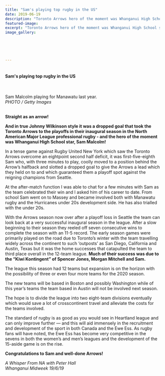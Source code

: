 ```yaml
---
title: "Sam's playing top rugby in the US"
date: 2019-06-19
description: "Toronto Arrows hero of the moment was Whanganui High School star, Sam Malcolm!.."
featured-image: 
excerpt: "Toronto Arrows hero of the moment was Whanganui High School star, Sam Malcolm!"
image_gallery:
    
    
    
    
    
---
```


<h4>&nbsp;<br />Sam's playing top rugby in the US<br /><br /></h4>
<p><img src="https://i.prcdn.co/img?regionKey=DXk8%2bLWOA0erVWgQiHRMHg%3d%3d" alt="" /></p>
<p>Sam Malcolm playing for Manawatu last year.<br /><em>PHOTO / Getty Images</em>&nbsp;</p>
<p data-bind="text: $data"><strong><br />Straight as an arrow!</strong></p>
<p data-bind="text: $data"><strong>And in true Johnny Wilkinson style it was a dropped goal that took the Toronto Arrows to the playoffs in their inaugural season in the North American Major League professional rugby -&nbsp;<span>and the hero of the moment was Whanganui High School star, Sam Malcolm!</span></strong></p>
<p data-bind="text: $data"><strong></strong>In a tense game against Rugby United New York which saw the Toronto Arrows overcome an eightpoint second half deficit, it was first-five-eighth Sam who, with three minutes to play, coolly moved to a position behind the Arrow&rsquo;s halfback and slotted a dropped goal to give the Arrows a lead which they held on to and which guaranteed them a playoff spot against the reigning champions from Seattle.</p>
<p data-bind="text: $data">At the after-match function I was able to chat for a few minutes with Sam as the team celebrated their win and I asked him of his career to date. From school Sam went on to Massey and became involved both with Manawatu rugby and the Hurricanes under 20s development side. He has also trialled with the under 20s.</p>
<p data-bind="text: $data">With the Arrows season now over after a playoff loss in Seattle the team can look back at a very successful inaugural season in the league. After a slow beginning to their season they reeled off seven consecutive wins to complete the season with an 11-5 record. The early season games were primarily played on the road due to Toronto&rsquo;s winter with the team travelling widely across the continent to such &lsquo;outposts&rsquo; as San Diego, California and Austin, Texas but it was the home successes that catapulted the team to third place overall in the 12-team league. <strong>Much of their success was due to the &ldquo;Kiwi Kontingent&rdquo; of Spencer Jones, Morgan Mitchell and Sam.</strong></p>
<p data-bind="text: $data">The league this season had 12 teams but expansion is on the horizon with the possibility of three or even four more teams for the 2020 season.</p>
<p data-bind="text: $data">The new teams will be based in Boston and possibly Washington while of this year&rsquo;s teams the team based in Austin will not be involved next season.</p>
<p data-bind="text: $data">The hope is to divide the league into two eight-team divisions eventually which would save a lot of crosscontinent travel and alleviate the costs for the teams involved.</p>
<p data-bind="text: $data">The standard of rugby is as good as you would see in Heartland league and can only improve further &mdash; and this will aid immensely in the recruitment and development of the sport in both Canada and the Ewe Ess. As rugby fans will have noted, the Ewe Ess has become very competitive in the sevens in both the women&rsquo;s and men&rsquo;s leagues and the development of the 15-aside game is on the rise.</p>
<p data-bind="text: $data"><strong>Congratulations to Sam and well-done Arrows!</strong></p>
<p data-bind="text: $data"><em>A Whisper From NA&nbsp;</em><em>with Peter Hall</em><br /><em>Whanganui Midweek 19/6/19</em></p>

